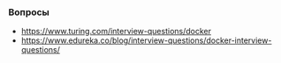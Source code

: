 
### Вопросы

- https://www.turing.com/interview-questions/docker
- https://www.edureka.co/blog/interview-questions/docker-interview-questions/
